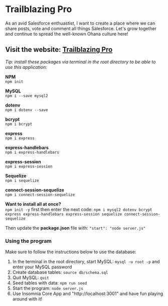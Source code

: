 # Trailblazing Pro

As an avid Salesforce enthuastist, I want to create a place where we can share posts, vote and comment all things Salesforce. Let's grow together and continue to spread the well-known Ohana culture here!

Visit the website: [Trailblazing Pro]()
---

*Tip: install these packages via terminal in the root directory to be able to use this application:* <br>

**NPM** <br>
`npm init` <br>

**MySQL** <br>
`npm i --save mysql2` <br>

**dotenv** <br>
`npm i dotenv --save` <br>

**bcrypt** <br>
`npm i bcrypt` <br>

**express** <br>
`npm i express` <br>

**express-handlebars** <br>
`npm i express-handlebars` <br>

**express-session** <br>
`npm i express-session` <br>

**Sequelize** <br>
`npm i sequelize` <br>

**connect-session-sequelize** <br>
`npm i connect-session-sequelize` <br>

**Want to install all at once?** <br>
`npm init -y` first then enter the next code:
`npm i mysql2 dotenv bcrypt express express-handlebars express-session sequelize connect-session-sequelize`

Then update the **package.json** file with: `"start": "node server.js"`

### Using the program
Make sure to follow the instructions below to use the database:
1. In the terminal in the root directory, start MySQL: `mysql -u root -p` and enter your MySQL password
2. Create database tables: `source db/schema.sql`
3. Quit MySQL: `quit`
4. Seed tables with data: `npm run seed`
5. Start the program: `node server.js`
6. Use Insomnia Core App and "http://localhost:3001" and have fun playing around with it!